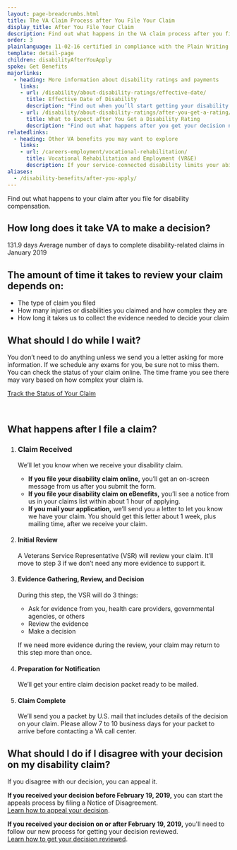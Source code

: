 ```yaml
---
layout: page-breadcrumbs.html
title: The VA Claim Process after You File Your Claim
display_title: After You File Your Claim
description: Find out what happens in the VA claim process after you file your claim. Learn about the steps in the VA disability claim processing timeline and how long it takes, on average, to get your VA disability rating.
order: 3
plainlanguage: 11-02-16 certified in compliance with the Plain Writing Act
template: detail-page
children: disabilityAfterYouApply
spoke: Get Benefits
majorlinks:
  - heading: More information about disability ratings and payments
    links:
    - url: /disability/about-disability-ratings/effective-date/
      title: Effective Date of Disability
      description: "Find out when you’ll start getting your disability payments."
    - url: /disability/about-disability-ratings/after-you-get-a-rating/
      title: What to Expect after You Get a Disability Rating
      description: "Find out what happens after you get your decision notice with your rating."
relatedlinks:
  - heading: Other VA benefits you may want to explore
    links:
    - url: /careers-employment/vocational-rehabilitation/
      title: Vocational Rehabilitation and Employment (VR&E)
      description: If your service-connected disability limits your ability to work or prevents you from working, find out if you can get VR&E benefits and services—like help exploring employment options and getting more training if required.
aliases:
  - /disability-benefits/after-you-apply/
---
```


<div class="va-introtext">

Find out what happens to your claim after you file for disability compensation.

</div>

## How long does it take VA to make a decision?

<div class="card information" markdown="0">
<span class="number">131.9 days</span>
<span class="description">Average number of days to complete disability-related claims in January 2019</span>
</div>

## The amount of time it takes to review your claim depends on:

- The type of claim you filed
- How many injuries or disabilities you claimed and how complex they are
- How long it takes us to collect the evidence needed to decide your claim

## What should I do while I wait?

You don’t need to do anything unless we send you a letter asking for more information. If we schedule any exams for you, be sure not to miss them. You can check the status of your claim online. The time frame you see there may vary based on how complex your claim is.

<a class="usa-button-primary" href="/claim-or-appeal-status">Track the Status of Your Claim</a>

<div markdown="0"><br></div>

## What happens after I file a claim?

<ol class="process">
<li class="process-step list-one">

### Claim Received
We’ll let you know when we receive your disability claim.
- **If you file your disability claim online,** you’ll get an on-screen message from us after you submit the form. <br>
- **If you file your disability claim on eBenefits,** you’ll see a notice from us in your claims list within about 1 hour of applying.<br>
- **If you mail your application,** we’ll send you a letter to let you know we have your claim. You should get this letter about 1 week, plus mailing time, after we receive your claim.


</li>

<li class="process-step list-two">

#### Initial Review

A Veterans Service Representative (VSR) will review your claim. It’ll move to step 3 if we don’t need any more evidence to support it.

</li>

<li class="process-step list-three">

#### Evidence Gathering, Review, and Decision

During this step, the VSR will do 3 things:

- Ask for evidence from you, health care providers, governmental agencies, or others
- Review the evidence
- Make a decision

If we need more evidence during the review, your claim may return to this step more than once.

</li>

<li class="process-step list-four">

#### Preparation for Notification

We’ll get your entire claim decision packet ready to be mailed.

</li>

<li class="process-step list-five">

#### Claim Complete

We’ll send you a packet by U.S. mail that includes details of the decision on your claim. Please allow 7 to 10 business days for your packet to arrive before contacting a VA call center.

</li>
</ol>

## What should I do if I disagree with your decision on my disability claim?

If you disagree with our decision, you can appeal it.

**If you received your decision before February 19, 2019,** you can start the appeals process by filing a Notice of Disagreement. <br>
[Learn how to appeal your decision](/disability/file-an-appeal/).

**If you received your decision on or after February 19, 2019,** you'll need to follow our new process for getting your decision reviewed. <br>
[Learn how to get your decision reviewed](/decision-reviews/).

<div markdown="0"><br></div>

